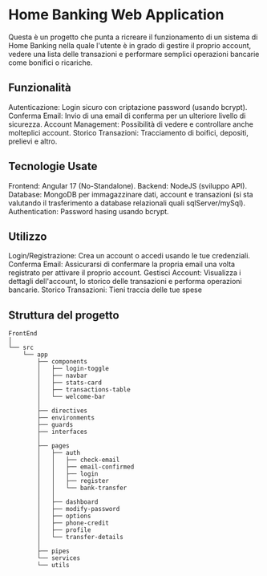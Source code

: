 # Home Banking Web Application

Questa è un progetto che punta a ricreare il funzionamento di un sistema di Home Banking nella quale l'utente è in grado di gestire il proprio account, vedere una lista delle transazioni e performare semplici operazioni bancarie come bonifici o ricariche.



## Funzionalità

Autenticazione: Login sicuro con criptazione password (usando bcrypt).
Conferma Email: Invio di una email di conferma per un ulteriore livello di sicurezza.
Account Management: Possibilità di vedere e controllare anche molteplici account.
Storico Transazioni: Tracciamento di boifici, depositi, prelievi e altro.



## Tecnologie Usate

Frontend: Angular 17 (No-Standalone).
Backend: NodeJS (sviluppo API).
Database: MongoDB per immagazzinare dati, account e transazioni (si sta valutando il trasferimento a database relazionali quali sqlServer/mySql).
Authentication: Password hasing usando bcrypt.



## Utilizzo
Login/Registrazione: Crea un account o accedi usando le tue credenziali.
Conferma Email: Assicurarsi di confermare la propria email una volta registrato per attivare il proprio account.
Gestisci Account: Visualizza i dettagli dell'account, lo storico delle transazioni e performa operazioni bancarie.
Storico Transazioni: Tieni traccia delle tue spese



## Struttura del progetto
```
FrontEnd
│
└── src
    └── app
        ├── components
        │   ├── login-toggle
        │   ├── navbar
        │   ├── stats-card
        │   ├── transactions-table
        │   └── welcome-bar
        │
        ├── directives        
        ├── environments
        ├── guards
        ├── interfaces
        │
        ├── pages
        │   ├── auth
        │   │   ├── check-email
        │   │   ├── email-confirmed
        │   │   ├── login
        │   │   ├── register
        │   │   └── bank-transfer
        │   │
        │   ├── dashboard
        │   ├── modify-password
        │   ├── options
        │   ├── phone-credit
        │   ├── profile
        │   └── transfer-details
        │
        ├── pipes
        └── services
        └── utils
```

